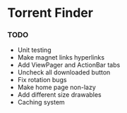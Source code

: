 # Torrent Finder

### TODO
- Unit testing
- Make magnet links hyperlinks
- Add ViewPager and ActionBar tabs
- Uncheck all downloaded button
- Fix rotation bugs
- Make home page non-lazy
- Add different size drawables
- Caching system